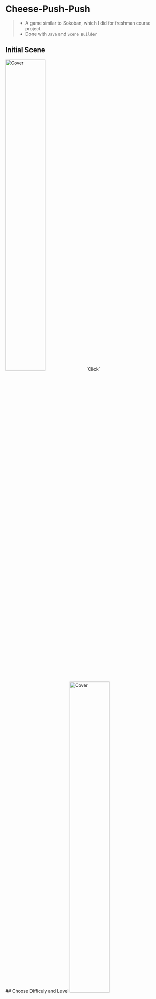 # Cheese-Push-Push
> - A game similar to Sokoban, which I did for freshman course project. <br>
> - Done with `Java` and `Scene Builder`<br>
## Initial Scene
<img src="https://github.com/hou47ee/Cheese-Push-Push/blob/main/cheese_push/1.jpg" alt="Cover" width="50%"/> 
`Click` <br>
## Choose Difficuly and Level
<img src="https://github.com/hou47ee/Cheese-Push-Push/blob/main/cheese_push/2.jpg" alt="Cover" width="50%"/> 

